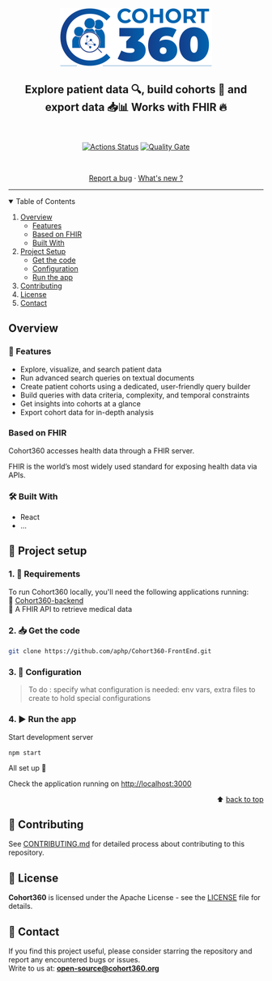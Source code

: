 <div align="center">
  <img src="./public/logo_C360.png" alt="Cohort360 logo" width="300" height="114"/>
  <h2>Explore patient data 🔍, build cohorts 👥 and export data 📥📊 Works with FHIR 🔥</h2>

<br />

[![Actions Status](https://github.com/aphp/Cohort360-FrontEnd/workflows/cohort360-main-pipeline/badge.svg)](https://github.com/aphp/Cohort360-FrontEnd/actions)
[![Quality Gate](https://sonarcloud.io/api/project_badges/measure?project=aphp_Cohort360&metric=alert_status)](https://sonarcloud.io/dashboard?id=aphp_Cohort360)

<br />

<a href="https://github.com/aphp/Cohort360-FrontEnd/issues/new">Report a bug</a>
·
<a href="CHANGELOG.md">What's new ?</a>
</div>

---


<details open="open">
  <summary>Table of Contents</summary>
  <ol>
    <li>
      <a href="#overview">Overview</a>
      <ul>
        <li><a href="#features">Features</a></li>
        <li><a href="#based-on-fhir">Based on FHIR</a></li>
        <li><a href="#built-with">Built With</a></li>
      </ul>
    </li>
    <li>
      <a href="#project-setup">Project Setup</a>
      <ul>
        <li><a href="#get-the-code">Get the code</a></li>
        <li><a href="#configuration">Configuration</a></li>
        <li><a href="#run-the-app">Run the app</a></li>
      </ul>
    </li>
    <li><a href="#contributing">Contributing</a></li>
    <li><a href="#license">License</a></li>
    <li><a href="#contact">Contact</a></li>
  </ol>
</details>

## Overview

### 🔑 Features

* Explore, visualize, and search patient data
* Run advanced search queries on textual documents
* Create patient cohorts using a dedicated, user-friendly query builder
* Build queries with data criteria, complexity, and temporal constraints
* Get insights into cohorts at a glance
* Export cohort data for in-depth analysis

### Based on FHIR

Cohort360 accesses health data through a FHIR server.

FHIR is the world’s most widely used standard for exposing health data via APIs.

### 🛠️ Built With

* React
* ...


## 🚀 Project setup

### 1. 💠 Requirements

To run Cohort360 locally, you'll need the following applications running:  
📌 [Cohort360-backend](https://github.com/aphp/Cohort360-Back-end/blob/enrich_repo_files/README.md)  
📌 A FHIR API to retrieve medical data

### 2.  📥 Get the code

```sh
git clone https://github.com/aphp/Cohort360-FrontEnd.git
```

### 3.  🔧 Configuration

> To do : specify what configuration is needed: env vars, extra files to create to hold special configurations

### 4.  ▶️ Run the app

Start development server

```shell
npm start
```

All set up 🎉 

Check the application running on [http://localhost:3000](http://localhost:3000)

<div align="right">
  ⬆️ <a href="#readme-top">back to top</a>
</div>


## 🤝 Contributing

See [CONTRIBUTING.md](CONTRIBUTING.md) for detailed process about contributing to this repository.

## 📜 License

**Cohort360** is licensed under the Apache License - see the [LICENSE](LICENSE) file for details.

## 💬 Contact

If you find this project useful, please consider starring the repository and report any encountered bugs or issues.  
Write to us at: **open-source@cohort360.org**
